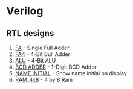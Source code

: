 # Verilog

## RTL designs

1. [FA](/FA) - Single Full Adder
2. [FA4](/FA4) - 4-Bit Bull Adder
3. [ALU](/ALU) - 4-Bit ALU
4. [BCD ADDER](/BCD%20ADDER) - 1-Digit BCD Adder
5. [NAME INITIAL](/NAME%20INITIAL) - Show name initial on display
6. [RAM_4x8](/RAM_4x8) - 4 by 8 Ram
